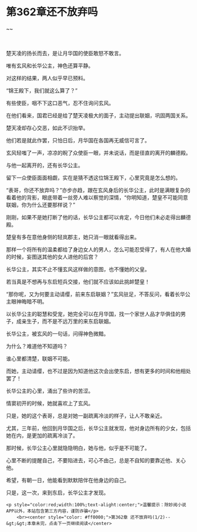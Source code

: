 # 第362章还不放弃吗
~~
    	    <p name="pagetop" href="javascript:void(0);" onclick="return false" style="line-height: 35px;padding: 10px;color: #333;"> </p><p>楚天凌的扬长而去，是让月华国的使臣敢怒不敢言。</p><p>唯有玄风和长华公主，神色还算平静。</p><p>对这样的结果，两人似乎早已预料。</p><p>“锦王殿下，我们就这么算了？”</p><p>有些使臣，咽不下这口恶气，忍不住询问玄风。</p><p>在他们看来，国君已经是给了楚天凌极大的面子，主动提出联姻，巩固两国关系。</p><p>楚天凌却存心交恶，如此不识抬举。</p><p>他们若是就此作罢，只怕日后，月华国在各国再无威信可言了。</p><p>玄风轻嗤了一声，凉凉的睨了众使臣一眼，并未说话，而是径直的离开的麟德殿。</p><p>与他一起离开的，还有长华公主。</p><p>留下一众使臣面面相觑，实在是猜不透这位锦王殿下，心里究竟是怎么想的。</p><p>“表哥，你还不放弃吗？”亦步亦趋，跟在玄风身后的长华公主，此时是满眼复杂的看着他的背影，眼底带着一丝旁人难以察觉的深情，“你明知道，楚皇不可能同意联姻，你为什么还要那样说？”</p><p>刚刚，如果不是她打断了他的话，长华公主都可以肯定，今日他们未必走得出麟德殿。</p><p>楚皇有多在意他身侧的轻岚郡主，她只消一眼就看得出来。</p><p>那样一个将所有的温柔都给了身边女人的男人，怎么可能忍受得了，有人在他大婚的时候，妄图送其他的女人进他的后宫？</p><p>长华公主，其实不止不懂玄风这样做的意图，也不懂她的父皇。</p><p>若当真是不想再与东启短兵交接，他们就不应该如此挑衅楚皇！</p><p>“那你呢，又为何要主动请缨，前来东启联姻？”玄风驻足，不答反问，看着长华公主眼神晦暗不明。</p><p>以长华公主的聪慧和受宠，她完全可以在月华国，找一个家世人品才华俱佳的男子，成亲生子，而不是不远万里的来东启联姻。</p><p>长华公主，被玄风的一句话，问得神色微黯。</p><p>为什么？难道他不知道吗？</p><p>谁心里都清楚，联姻不可能。</p><p>而她，主动请缨，也不过是因为知道他这次会出使东启，想有更多的时间和他相处罢了！</p><p>长华公主的心里，涌出了些许的苦涩。</p><p>情窦初开的时候，她就喜欢上了玄风。</p><p>只是，她的这个表哥，总是对她一副疏离冷淡的样子，让人不敢亲近。</p><p>尤其，三年前，他回到月华国之后，长华公主就发现，他对身边所有的少女，包括她在内，是更加的疏离冷淡了。</p><p>那时候，长华公主心里就隐隐明白，她与他，似乎是不可能了。</p><p>心里不断的提醒自己，不要陷进去，可心不由己，总是不自知的要靠近他、关心他。</p><p>希望，有朝一日，他能看到默默陪伴在他身边的自己。</p><p>只是，这一次，来到东启，长华公主才发现。</p>
    	
   	<p style="color:red;width:100%;text-alight:center;">温馨提示：除妙阅小说APP以外，本站包含第三方内容，谨防诈骗</p>
    	<br><center style="color: #ff0000;">第362章 还不放弃吗(1/2)--&gt;&gt;本章未完，点击下一页继续阅读</center>
    	